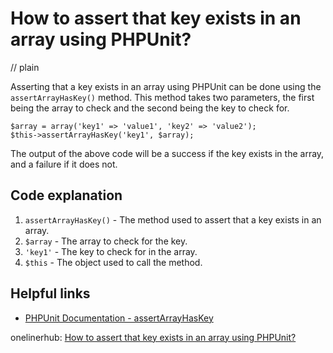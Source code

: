 # How to assert that key exists in an array using PHPUnit?
// plain

Asserting that a key exists in an array using PHPUnit can be done using the `assertArrayHasKey()` method. This method takes two parameters, the first being the array to check and the second being the key to check for.

```
$array = array('key1' => 'value1', 'key2' => 'value2');
$this->assertArrayHasKey('key1', $array);
```

The output of the above code will be a success if the key exists in the array, and a failure if it does not.

## Code explanation


1. `assertArrayHasKey()` - The method used to assert that a key exists in an array.
2. `$array` - The array to check for the key.
3. `'key1'` - The key to check for in the array.
4. `$this` - The object used to call the method.

## Helpful links

- [PHPUnit Documentation - assertArrayHasKey](https://phpunit.readthedocs.io/en/9.2/assertions.html#assertarrayhaskey)

onelinerhub: [How to assert that key exists in an array using PHPUnit?](https://onelinerhub.com/phpunit/how-to-assert-that-key-exists-in-an-array-using-phpunit)